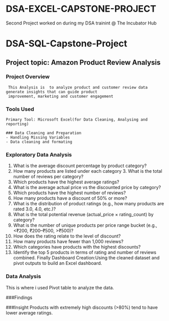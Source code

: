 # DSA-EXCEL-CAPSTONE-PROJECT
Second Project worked on during my DSA trainint @ The Incubator Hub
# DSA-SQL-Capstone-Project
## Project topic: Amazon Product Review Analysis
### Project Overview
     This Analysis is  to analyze product and customer review data generate insights that can guide product
     improvement, marketing and customer engagement 
### Tools Used
    Primary Tool: Microsoft Excel(for Data Cleaning, Analysing and reporting)
    
    ### Data Cleaning and Preparation
    - Handling Missing Variables
    - Data cleaning and formating
### Exploratory Data Analysis
1. What is the average discount percentage by product category?
2. How many products are listed under each category 3. What is the total number of reviews per category?
4. Which products have the highest average ratings?
5. What is the average actual price vs the discounted price by category?
6. Which products have the highest number of reviews?
7. How many products have a discount of 50% or more?
8. What is the distribution of product ratings (e.g., how many products are rated 3.0,
4.0, etc.)?
9. What is the total potential revenue (actual_price × rating_count) by category?
10. What is the number of unique products per price range bucket (e.g., <₹200,
₹200–₹500, >₹500)?
11. How does the rating relate to the level of discount?
12. How many products have fewer than 1,000 reviews?
13. Which categories have products with the highest discounts?
14. Identify the top 5 products in terms of rating and number of reviews combined.
    Finally Dashboard Creation:Using the cleaned dataset and pivot outputs to build an Excel dashboard.
### Data Analysis
This is where i used Pivot table to analyze the data.







###Findings





###Insight
Products with extremely high discounts (>80%) tend to have lower average ratings.






